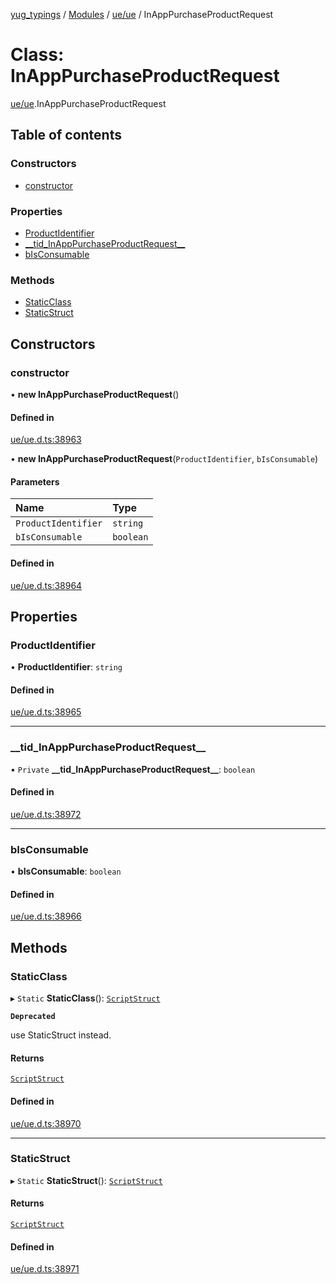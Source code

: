 [yug_typings](../README.md) / [Modules](../modules.md) / [ue/ue](../modules/ue_ue.md) / InAppPurchaseProductRequest

# Class: InAppPurchaseProductRequest

[ue/ue](../modules/ue_ue.md).InAppPurchaseProductRequest

## Table of contents

### Constructors

- [constructor](ue_ue.InAppPurchaseProductRequest.md#constructor)

### Properties

- [ProductIdentifier](ue_ue.InAppPurchaseProductRequest.md#productidentifier)
- [\_\_tid\_InAppPurchaseProductRequest\_\_](ue_ue.InAppPurchaseProductRequest.md#__tid_inapppurchaseproductrequest__)
- [bIsConsumable](ue_ue.InAppPurchaseProductRequest.md#bisconsumable)

### Methods

- [StaticClass](ue_ue.InAppPurchaseProductRequest.md#staticclass)
- [StaticStruct](ue_ue.InAppPurchaseProductRequest.md#staticstruct)

## Constructors

### constructor

• **new InAppPurchaseProductRequest**()

#### Defined in

[ue/ue.d.ts:38963](https://github.com/YugMetaverse/yug_typings/blob/25cad34/ue/ue.d.ts#L38963)

• **new InAppPurchaseProductRequest**(`ProductIdentifier`, `bIsConsumable`)

#### Parameters

| Name | Type |
| :------ | :------ |
| `ProductIdentifier` | `string` |
| `bIsConsumable` | `boolean` |

#### Defined in

[ue/ue.d.ts:38964](https://github.com/YugMetaverse/yug_typings/blob/25cad34/ue/ue.d.ts#L38964)

## Properties

### ProductIdentifier

• **ProductIdentifier**: `string`

#### Defined in

[ue/ue.d.ts:38965](https://github.com/YugMetaverse/yug_typings/blob/25cad34/ue/ue.d.ts#L38965)

___

### \_\_tid\_InAppPurchaseProductRequest\_\_

• `Private` **\_\_tid\_InAppPurchaseProductRequest\_\_**: `boolean`

#### Defined in

[ue/ue.d.ts:38972](https://github.com/YugMetaverse/yug_typings/blob/25cad34/ue/ue.d.ts#L38972)

___

### bIsConsumable

• **bIsConsumable**: `boolean`

#### Defined in

[ue/ue.d.ts:38966](https://github.com/YugMetaverse/yug_typings/blob/25cad34/ue/ue.d.ts#L38966)

## Methods

### StaticClass

▸ `Static` **StaticClass**(): [`ScriptStruct`](ue_ue.ScriptStruct.md)

**`Deprecated`**

use StaticStruct instead.

#### Returns

[`ScriptStruct`](ue_ue.ScriptStruct.md)

#### Defined in

[ue/ue.d.ts:38970](https://github.com/YugMetaverse/yug_typings/blob/25cad34/ue/ue.d.ts#L38970)

___

### StaticStruct

▸ `Static` **StaticStruct**(): [`ScriptStruct`](ue_ue.ScriptStruct.md)

#### Returns

[`ScriptStruct`](ue_ue.ScriptStruct.md)

#### Defined in

[ue/ue.d.ts:38971](https://github.com/YugMetaverse/yug_typings/blob/25cad34/ue/ue.d.ts#L38971)
